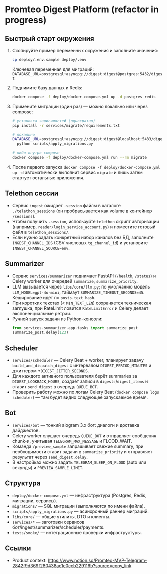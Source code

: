 # Promteo Digest Platform (refactor in progress)

## Быстрый старт окружения

1. Скопируйте пример переменных окружения и заполните значения:
   ```bash
   cp deploy/.env.sample deploy/.env
   ```

   Ключевая переменная для миграций: `DATABASE_URL=postgresql+asyncpg://digest:digest@postgres:5432/digest`

2. Поднимите базу данных и Redis:
   ```bash
   docker compose -f deploy/docker-compose.yml up -d postgres redis
   ```

3. Примените миграции (один раз) — можно локально или через compose:
   ```bash
   # установка зависимостей (однократно)
   pip install -r services/migrate/requirements.txt

   # локально
   DATABASE_URL=postgresql+asyncpg://digest:digest@localhost:5433/digest \
     python scripts/apply_migrations.py

   # либо внутри compose
   docker compose -f deploy/docker-compose.yml run --rm migrate
   ```

4. После первого запуска `docker compose -f deploy/docker-compose.yml up -d` автоматически выполнит сервис `migrate` и лишь затем стартует остальные приложения.

## Telethon сессии

- Сервис `ingest` ожидает `.session` файлы в каталоге `./telethon_sessions` (он пробрасывается как volume в контейнер `/sessions`).
- Чтобы получить `.session`, используйте `telethon` скрипт авторизации (например, `reader/login_service_account.py`) и поместите готовый файл в `telethon_sessions/`.
- Если нужно задать конкретный набор каналов без БД, заполните `INGEST_CHANNEL_IDS` (CSV числовых `tg_channel_id`) и установите `INGEST_CHANNEL_SOURCE=env`.

## Summarizer

- Сервис `services/summarizer` поднимает FastAPI (`/health`, `/status`) и Celery worker для очередей `summarize`, `summarize_priority`.
- LLM вызывается через `libs/core/llm.py`; по умолчанию модель `LLM_MODEL=gpt-4o-mini`, таймаут `SUMMARIZE_TIMEOUT_SECONDS=45`. Кеширование идёт по `posts.text_hash`.
- При коротких текстах (< `MIN_TEXT_LEN`) сохраняется техническая заглушка, при RateLimit ловится `RateLimitError` и Celery делает экспоненциальные ретраи.
- Ручной запуск задачи из Python-консоли:
  ```python
  from services.summarizer.app.tasks import summarize_post
  summarize_post.delay(123)
  ```

## Scheduler

- `services/scheduler` — Celery Beat + worker, планирует задачу `build_and_dispatch_digest` с интервалом `DIGEST_PERIOD_MINUTES` и джиттером ±`DIGEST_JITTER_SECONDS`.
- Для каждого активного пользователя берёт summaries за `DIGEST_LOOKBACK_HOURS`, создаёт записи в `digests`/`digest_items` и ставит `send_digest` в очередь `QUEUE_BOT`.
- Проверить работу можно по логам Celery Beat (`docker compose logs scheduler`) — там будет видно следующее запускаемое время.

## Bot

- `services/bot` — тонкий aiogram 3.x бот: диалоги и доставка дайджестов.
- Celery worker слушает очередь `QUEUE_BOT` и отправляет сообщения chunk-и, учитывая `TELEGRAM_MAX_MESSAGE` и FLOOD_WAIT.
- Команда `/preview_sample` запрашивает свежие summary, при необходимости ставит задачи в `summarize_priority` и отправляет результат через `send_digest.delay`.
- В настройках можно задать `TELEGRAM_SLEEP_ON_FLOOD` (auto или секунды) и `PREVIEW_SAMPLE_LIMIT`.

## Структура

- `deploy/docker-compose.yml` — инфраструктура (Postgres, Redis, миграции, сервисы).
- `migrations/` — SQL миграции (выполняются по имени файла).
- `scripts/apply_migrations.py` — асинхронный раннер миграций.
- `libs/core/` — общие утилиты, DTO и клиенты.
- `services/*` — заготовки сервисов бот/ingest/summarizer/scheduler/payments.
- `tests/smoke/` — интеграционные проверки инфраструктуры.

## Ссылки

- Product context: https://www.notion.so/Promteo-MVP-Telegram-2842f9d369f280438ac1c0ccb229116b?source=copy_link
